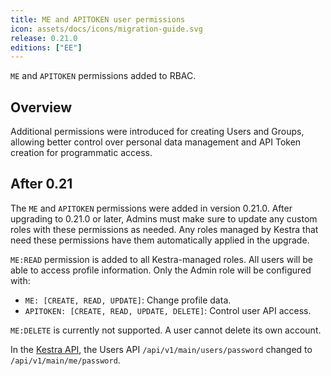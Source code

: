 ```yaml
---
title: ME and APITOKEN user permissions
icon: assets/docs/icons/migration-guide.svg
release: 0.21.0
editions: ["EE"]
---
```


`ME` and `APITOKEN` permissions added to RBAC.

## Overview

Additional permissions were introduced for creating Users and Groups, allowing better control over personal data management and API Token creation for programmatic access.

## After 0.21

The `ME` and `APITOKEN` permissions were added in version 0.21.0. After upgrading to 0.21.0 or later, Admins must make sure to update any custom roles with these permissions as needed. Any roles managed by Kestra that need these permissions have them automatically applied in the upgrade.

`ME:READ` permission is added to all Kestra-managed roles. All users will be able to access profile information. Only the Admin role will be configured with:

- `ME: [CREATE, READ, UPDATE]`: Change profile data.
- `APITOKEN: [CREATE, READ, UPDATE, DELETE]`: Control user API access.

`ME:DELETE` is currently not supported. A user cannot delete its own account.

In the [Kestra API](../../api-reference/enterprise.md), the Users API `/api/v1/main/users/password` changed to `/api/v1/main/me/password`.